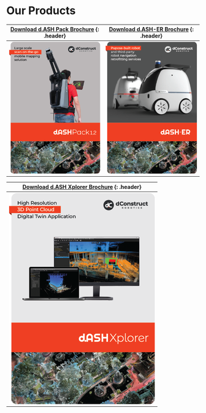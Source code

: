 # Our Products

[**Download d.ASH Pack Brochure**](./dashpackBrochure.pdf) {: .header} | [**Download d.ASH-ER Brochure**](./dasherBrochure.pdf) {: .header}
:------: | :------:
![dashpack brochure image](img/dashpackBrochure.png) | ![dasher brochure image](img/dasherBrochure.png)

| [**Download d.ASH Xplorer Brochure**](./dashxplorerBrochure.pdf) {: .header} |
| :------: |
|![dashxplorer brochure image](img/dashXplorerBrochure.png)|
